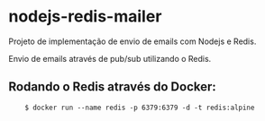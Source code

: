 # nodejs-redis-mailer
Projeto de implementação de envio de emails com Nodejs e Redis. 

Envio de emails através de pub/sub utilizando o Redis.

## Rodando o Redis através do Docker:

```shell
    $ docker run --name redis -p 6379:6379 -d -t redis:alpine
```
